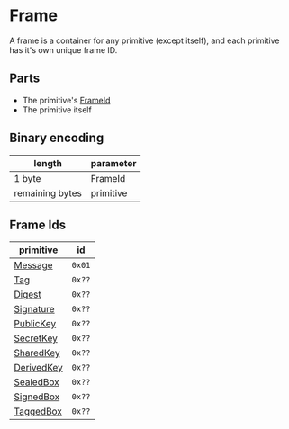 # Frame

A frame is a container for any primitive (except itself), and each primitive has it's own unique frame ID.

## Parts

- The primitive's [FrameId](#frame-ids)
- The primitive itself

## Binary encoding

| length          | parameter  |
| --------------- | ---------- |
| 1 byte          | FrameId    |
| remaining bytes | primitive  |

## Frame Ids

| primitive                               | id     |
| --------------------------------------- | ------ |
| [Message](./message.md)                 | `0x01` |
| [Tag](./tag.md)                         | `0x??` |
| [Digest](./digest.md)                   | `0x??` |
| [Signature](./signature.md)             | `0x??` |
| [PublicKey](./keys/public-key.md)       | `0x??` |
| [SecretKey](./keys/secret-key.md)       | `0x??` |
| [SharedKey](./keys/shared-key.md)       | `0x??` |
| [DerivedKey](./keys/derived-key.md)     | `0x??` |
| [SealedBox](./boxes/sealed-box.md)      | `0x??` |
| [SignedBox](./boxes/signed-box.md)      | `0x??` |
| [TaggedBox](./boxes/tagged-box.md)      | `0x??` |